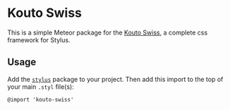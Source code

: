 Kouto Swiss
====

This is a simple Meteor package for the [Kouto Swiss](http://kouto-swiss.io), a complete css framework for Stylus.

Usage
-----

Add the [`stylus`](https://atmospherejs.com/meteor/stylus) package to your project. Then add this import to the top of your main `.styl` file(s):

    @import 'kouto-swiss'
